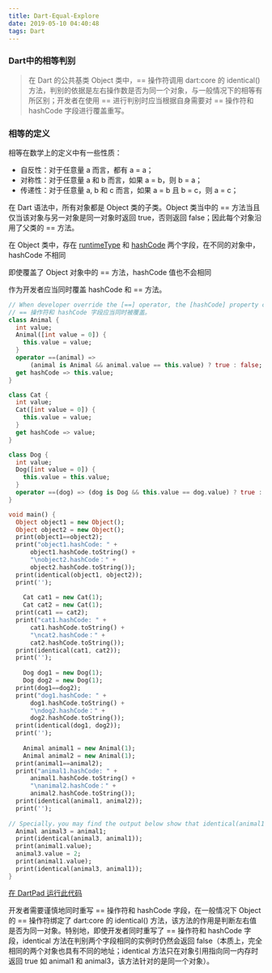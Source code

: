 ```yaml
---
title: Dart-Equal-Explore
date: 2019-05-10 04:40:48
tags: Dart
---
```


### Dart中的相等判别

> 在 Dart 的公共基类 Object 类中，== 操作符调用 dart:core 的 identical() 方法，判别的依据是左右操作数是否为同一个对象，与一般情况下的相等有所区别；开发者在使用 == 进行判别时应当根据自身需要对 == 操作符和 hashCode 字段进行覆盖重写。

<!--more-->

### 相等的定义

相等在数学上的定义中有一些性质：

- 自反性：对于任意量 a 而言，都有 a = a；
- 对称性：对于任意量 a 和 b 而言，如果 a = b，则 b = a；
- 传递性：对于任意量 a, b 和 c 而言，如果 a = b 且 b = c，则 a = c；

在 Dart 语法中，所有对象都是 Object 类的子类。Object 类当中的 == 方法当且仅当该对象与另一对象是同一对象时返回 true，否则返回 false；因此每个对象沿用了父类的 == 方法。

在 Object 类中，存在 [runtimeType](https://api.dartlang.org/stable/2.3.0/dart-core/Object/runtimeType.html) 和 [hashCode](https://api.dartlang.org/stable/2.3.0/dart-core/Object/hashCode.html) 两个字段，在不同的对象中，hashCode 不相同

即使覆盖了 Object  对象中的 == 方法，hashCode 值也不会相同

作为开发者应当同时覆盖 hashCode 和 == 方法。



```dart
// When developer override the [==] operator, the [hashCode] property can be different, so that developer should override these properties at the same time. 
// == 操作符和 hashCode 字段应当同时被覆盖。
class Animal {
  int value;
  Animal([int value = 0]) {
    this.value = value;
  }
  operator ==(animal) =>
      (animal is Animal && animal.value == this.value) ? true : false;
  get hashCode => this.value;
}

class Cat {
  int value;
  Cat([int value = 0]) {
    this.value = value;
  }
  get hashCode => value;
}

class Dog {
  int value;
  Dog([int value = 0]) {
    this.value = this.value;
  }
  operator ==(dog) => (dog is Dog && this.value == dog.value) ? true : false;
}

void main() {
  Object object1 = new Object();
  Object object2 = new Object();
  print(object1==object2);
  print("object1.hashCode: " +
      object1.hashCode.toString() +
      "\nobject2.hashCode：" +
      object2.hashCode.toString());
  print(identical(object1, object2));
  print('');
  
	Cat cat1 = new Cat(1);
	Cat cat2 = new Cat(1);
  print(cat1 == cat2);
  print("cat1.hashCode: " +
      cat1.hashCode.toString() +
      "\ncat2.hashCode：" +
      cat2.hashCode.toString());
  print(identical(cat1, cat2));
  print('');
  
	Dog dog1 = new Dog(1);
	Dog dog2 = new Dog(1);
  print(dog1==dog2);
  print("dog1.hashCode: " +
      dog1.hashCode.toString() +
      "\ndog2.hashCode：" +
      dog2.hashCode.toString());
  print(identical(dog1, dog2));
  print('');
  
	Animal animal1 = new Animal(1);
	Animal animal2 = new Animal(1);
  print(animal1==animal2);
  print("animal1.hashCode: " +
      animal1.hashCode.toString() +
      "\nanimal2.hashCode：" +
      animal2.hashCode.toString());
  print(identical(animal1, animal2));
  print('');
  
// Specially，you may find the output below show that identical(animal1,animal3) return true. That is because animal1 and animal3 are essentially the same object. The reference of first 'new Animal(1)' was assigned to animal1 and animal3 by the = operator, so that animal1 and animal3 point to the same object.
  Animal animal3 = animal1;
  print(identical(animal3, animal1));
  print(animal1.value);
  animal3.value = 2;
  print(animal1.value);  
  print(identical(animal3, animal1));
}

```



[在 DartPad 运行此代码](https://dartpad.dartlang.org/11f88dc36b684c6f4ff33a23b56b2fba)

开发者需要谨慎地同时重写 == 操作符和 hashCode 字段，在一般情况下 Object 的 == 操作符绑定了 dart:core 的 identical() 方法，该方法的作用是判断左右值是否为同一对象。特别地，即使开发者同时重写了 == 操作符和 hashCode  字段，identical 方法在判别两个字段相同的实例时仍然会返回 false（本质上，完全相同的两个对象也具有不同的地址；identical 方法只在对象引用指向同一内存时返回 true 如 animal1 和 animal3，该方法针对的是同一个对象）。 